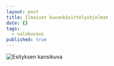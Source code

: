 ```yaml
---
layout: post
title: Ilmaiset kuvankäsittelyohjelmat
date: {}
tags:
  - valokuvaus
published: true
---
```

![Esityksen kansikuva]({{site.baseurl}}/images/UK_Ilmaiset_kuvankasittelyohjelmat.png)
